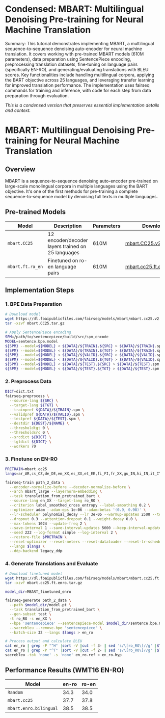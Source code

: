 # Condensed: MBART: Multilingual Denoising Pre-training for Neural Machine Translation

Summary: This tutorial demonstrates implementing MBART, a multilingual sequence-to-sequence denoising auto-encoder for neural machine translation. It covers working with pre-trained MBART models (610M parameters), data preparation using SentencePiece encoding, preprocessing translation datasets, fine-tuning on language pairs (specifically EN-RO), and generating/evaluating translations with BLEU scores. Key functionalities include handling multilingual corpora, applying the BART objective across 25 languages, and leveraging transfer learning for improved translation performance. The implementation uses fairseq commands for training and inference, with code for each step from data preparation through evaluation.

*This is a condensed version that preserves essential implementation details and context.*

# MBART: Multilingual Denoising Pre-training for Neural Machine Translation

## Overview
MBART is a sequence-to-sequence denoising auto-encoder pre-trained on large-scale monolingual corpora in multiple languages using the BART objective. It's one of the first methods for pre-training a complete sequence-to-sequence model by denoising full texts in multiple languages.

## Pre-trained Models

| Model | Description | Parameters | Download |
|---|---|---|---|
| `mbart.CC25` | 12 encoder/decoder layers trained on 25 languages | 610M | [mbart.CC25.v2.tar.gz](https://dl.fbaipublicfiles.com/fairseq/models/mbart/mbart.cc25.v2.tar.gz) |
| `mbart.ft.ro_en` | Finetuned on ro-en language pairs | 610M | [mbart.cc25.ft.enro.tar.gz](https://dl.fbaipublicfiles.com/fairseq/models/mbart/mbart.cc25.ft.enro.tar.gz) |

## Implementation Steps

### 1. BPE Data Preparation
```bash
# Download model
wget https://dl.fbaipublicfiles.com/fairseq/models/mbart/mbart.cc25.v2.tar.gz
tar -xzvf mbart.CC25.tar.gz

# Apply SentencePiece encoding
SPM=/path/to/sentencepiece/build/src/spm_encode
MODEL=sentence.bpe.model
${SPM} --model=${MODEL} < ${DATA}/${TRAIN}.${SRC} > ${DATA}/${TRAIN}.spm.${SRC}
${SPM} --model=${MODEL} < ${DATA}/${TRAIN}.${TGT} > ${DATA}/${TRAIN}.spm.${TGT}
${SPM} --model=${MODEL} < ${DATA}/${VALID}.${SRC} > ${DATA}/${VALID}.spm.${SRC}
${SPM} --model=${MODEL} < ${DATA}/${VALID}.${TGT} > ${DATA}/${VALID}.spm.${TGT}
${SPM} --model=${MODEL} < ${DATA}/${TEST}.${SRC} > ${DATA}/${TEST}.spm.${SRC}
${SPM} --model=${MODEL} < ${DATA}/${TEST}.${TGT} > ${DATA}/${TEST}.spm.${TGT}
```

### 2. Preprocess Data
```bash
DICT=dict.txt
fairseq-preprocess \
  --source-lang ${SRC} \
  --target-lang ${TGT} \
  --trainpref ${DATA}/${TRAIN}.spm \
  --validpref ${DATA}/${VALID}.spm \
  --testpref ${DATA}/${TEST}.spm \
  --destdir ${DEST}/${NAME} \
  --thresholdtgt 0 \
  --thresholdsrc 0 \
  --srcdict ${DICT} \
  --tgtdict ${DICT} \
  --workers 70
```

### 3. Finetune on EN-RO
```bash
PRETRAIN=mbart.cc25
langs=ar_AR,cs_CZ,de_DE,en_XX,es_XX,et_EE,fi_FI,fr_XX,gu_IN,hi_IN,it_IT,ja_XX,kk_KZ,ko_KR,lt_LT,lv_LV,my_MM,ne_NP,nl_XX,ro_RO,ru_RU,si_LK,tr_TR,vi_VN,zh_CN

fairseq-train path_2_data \
  --encoder-normalize-before --decoder-normalize-before \
  --arch mbart_large --layernorm-embedding \
  --task translation_from_pretrained_bart \
  --source-lang en_XX --target-lang ro_RO \
  --criterion label_smoothed_cross_entropy --label-smoothing 0.2 \
  --optimizer adam --adam-eps 1e-06 --adam-betas '(0.9, 0.98)' \
  --lr-scheduler polynomial_decay --lr 3e-05 --warmup-updates 2500 --total-num-update 40000 \
  --dropout 0.3 --attention-dropout 0.1 --weight-decay 0.0 \
  --max-tokens 1024 --update-freq 2 \
  --save-interval 1 --save-interval-updates 5000 --keep-interval-updates 10 --no-epoch-checkpoints \
  --seed 222 --log-format simple --log-interval 2 \
  --restore-file $PRETRAIN \
  --reset-optimizer --reset-meters --reset-dataloader --reset-lr-scheduler \
  --langs $langs \
  --ddp-backend legacy_ddp
```

### 4. Generate Translations and Evaluate
```bash
# Download finetuned model
wget https://dl.fbaipublicfiles.com/fairseq/models/mbart/mbart.cc25.ft.enro.tar.gz
tar -xzvf mbart.cc25.ft.enro.tar.gz

model_dir=MBART_finetuned_enro

fairseq-generate path_2_data \
  --path $model_dir/model.pt \
  --task translation_from_pretrained_bart \
  --gen-subset test \
  -t ro_RO -s en_XX \
  --bpe 'sentencepiece' --sentencepiece-model $model_dir/sentence.bpe.model \
  --sacrebleu --remove-bpe 'sentencepiece' \
  --batch-size 32 --langs $langs > en_ro

# Process output and calculate BLEU
cat en_ro | grep -P "^H" |sort -V |cut -f 3- | sed 's/\[ro_RO\]//g' |$TOKENIZER ro > en_ro.hyp
cat en_ro | grep -P "^T" |sort -V |cut -f 2- | sed 's/\[ro_RO\]//g' |$TOKENIZER ro > en_ro.ref
sacrebleu -tok 'none' -s 'none' en_ro.ref < en_ro.hyp
```

## Performance Results (WMT16 EN-RO)

| Model | en-ro | ro-en |
|---|---|---|
| `Random` | 34.3 | 34.0 |
| `mbart.cc25` | 37.7 | 37.8 |
| `mbart.enro.bilingual` | 38.5 | 38.5 |